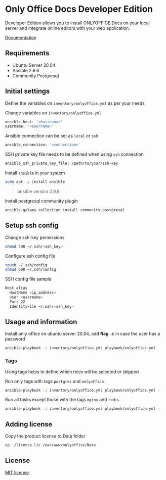 # Only Office Docs Developer Edition

Developer Edition allows you to install ONLYOFFICE Docs on your local server and integrate online editors with your web application.

[Documentation](https://helpcenter.onlyoffice.com/installation/docs-developer-install-ubuntu.aspx)

## Requirements

* Ubuntu Server 20.04
* Ansible 2.9.6
* Community Postgresql

## Initial settings

Define the variables on `inventory/onlyoffice.yml` as per your needs

Change variables on `inventory/onlyoffice.yml`
```bash
ansible_host: '<hostname>'
username: '<username>'
```

Ansible connection can be set as `local` or `ssh`
```bash
ansible_connection: '<connection>'
```

SSH private key file needs to be defined when using `ssh` connection
```bash
ansible_ssh_private_key_file: /path/to/your/ssh-key
```

Install `ansible` in your system
```bash
sudo apt -y install ansible
```

> ansible version 2.9.6

Install postgresql community plugin
```bash
ansible-galaxy collection install community.postgresql
```

## Setup ssh config

Change ssh-key permissions
```bash
chmod 400 ~/.ssh/<ssh_key>
```

Configure ssh config file
```bash
touch ~/.ssh/config
chmod 600 ~/.ssh/config
```

SSH config file sample
```bash
Host alias
  HostName <ip_address>
  User <username>
  Port 22
  IdentityFile ~/.ssh/<ssh_key>

```

## Usage and information

Install only office on ubuntu server 20.04, add **flag** `-K` in case the user has a password
```bash
ansible-playbook -i inventory/onlyoffice.yml playbook/onlyoffice.yml
```

### Tags

Using tags helps to define which roles will be selected or skipped

Run only tags with tags `postgres` and `onlyoffice`

```bash
ansible-playbook -i inventory/onlyoffice.yml playbook/onlyoffice.yml --tags "postgres,onlyoffice"
```

Run all tasks except those with the tags `nginx` and `redis`

```bash
ansible-playbook -i inventory/onlyoffice.yml playbook/onlyoffice.yml --skip-tags "nginx,redis"
```

## Adding license

Copy the product license to Data folder
```bash
cp ./license.lic /var/www/onlyoffice/Data
```

## License

[MIT license](http://opensource.org/licenses/MIT).
